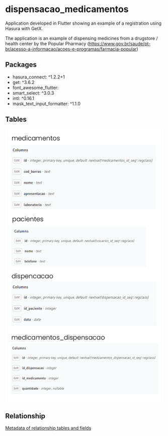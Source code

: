 # dispensacao_medicamentos
 
Application developed in Flutter showing an example of a registration using Hasura with GetX.

The application is an example of dispensing medicines from a drugstore / health center by the Popular Pharmacy (https://www.gov.br/saude/pt-br/acesso-a-informacao/acoes-e-programas/farmacia-popular)

## Packages
- hasura_connect: ^1.2.2+1
- get: ^3.6.2
- font_awesome_flutter:
- smart_select: ^3.0.3
- intl: ^0.16.1
- mask_text_input_formatter: ^1.1.0


## Tables
![Table names and fields](/assets/images/tables.png?raw=true "Table names and fields")

## Relationship
[Metadata of relationship tables and fields](/assets/json/metadata_relationship.json)